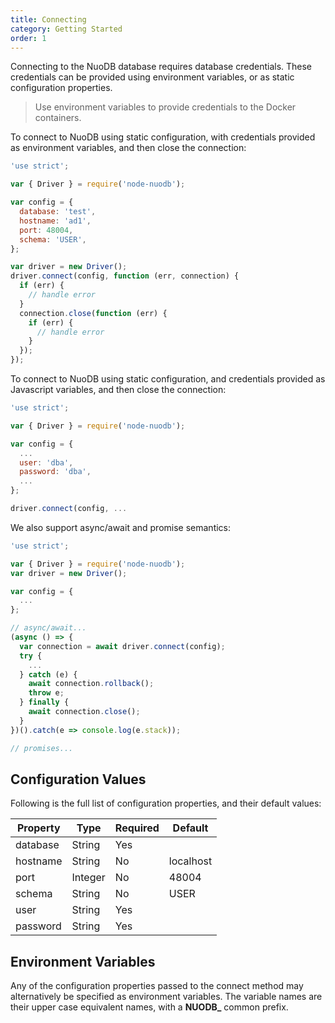```yaml
---
title: Connecting
category: Getting Started
order: 1
---
```


Connecting to the NuoDB database requires database credentials. These
credentials can be provided using environment variables, or as static
configuration properties.

> Use environment variables to provide credentials to the Docker containers.

To connect to NuoDB using static configuration, with credentials provided
as environment variables, and then close the connection:

```javascript
'use strict';

var { Driver } = require('node-nuodb');

var config = {
  database: 'test',
  hostname: 'ad1',
  port: 48004,
  schema: 'USER',
};

var driver = new Driver();
driver.connect(config, function (err, connection) {
  if (err) {
    // handle error
  }
  connection.close(function (err) {
    if (err) {
      // handle error
    }
  });
});
```

To connect to NuoDB using static configuration, and credentials provided
as Javascript variables, and then close the connection:

```javascript
'use strict';

var { Driver } = require('node-nuodb');

var config = {
  ...
  user: 'dba',
  password: 'dba',
  ...
};

driver.connect(config, ...
```

We also support async/await and promise semantics:

```javascript
'use strict';

var { Driver } = require('node-nuodb');
var driver = new Driver();

var config = {
  ...
};

// async/await...
(async () => {
  var connection = await driver.connect(config);
  try {
    ...
  } catch (e) {
    await connection.rollback();
    throw e;
  } finally {
    await connection.close();
  }
})().catch(e => console.log(e.stack));

// promises...

```

## Configuration Values

Following is the full list of configuration properties, and their
default values:

| Property  | Type    | Required |  Default  |
| --------- | ------- | -------- | --------- |
| database  | String  | Yes      |           |
| hostname  | String  | No       | localhost |
| port      | Integer | No       | 48004     |
| schema    | String  | No       | USER      |
| user      | String  | Yes      |           |
| password  | String  | Yes      |           |

## Environment Variables

Any of the configuration properties passed to the connect method may
alternatively be specified as environment variables. The variable
names are their upper case equivalent names, with a **NUODB_** common
prefix.
